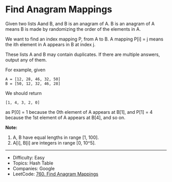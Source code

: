 # Find Anagram Mappings

Given two lists Aand B, and B is an anagram of A. B is an anagram of A means B is made by randomizing the order of the elements in A.

We want to find an index mapping P, from A to B. A mapping P[i] = j means the ith element in A appears in B at index j.

These lists A and B may contain duplicates. If there are multiple answers, output any of them.

For example, given
```
A = [12, 28, 46, 32, 50]
B = [50, 12, 32, 46, 28]
```
We should return
```
[1, 4, 3, 2, 0]
```
as P[0] = 1 because the 0th element of A appears at B[1], and P[1] = 4 because the 1st element of A appears at B[4], and so on.

**Note:**
1. A, B have equal lengths in range [1, 100].
2. A[i], B[i] are integers in range [0, 10^5].

---

* Difficulty: Easy
* Topics: Hash Table
* Companies: Google
* LeetCode: [760. Find Anagram Mappings](https://leetcode.com/problems/find-anagram-mappings/description/)
